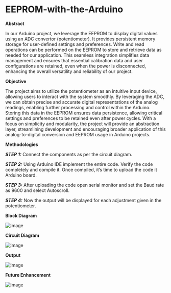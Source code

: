 # EEPROM-with-the-Arduino

**Abstract**

In our Arduino project, we leverage the EEPROM to display digital values using an ADC convertor (potentiometer).
It provides persistent memory storage for user-defined settings and preferences.
Write and read operations can be performed on the EEPROM to store and retrieve data as needed for our application.
 This seamless integration simplifies data management and ensures that essential calibration data and user configurations are retained, even when the power is disconnected, enhancing the overall versatility and reliability of our project.

**Objective**

The project aims to utilize the potentiometer as an intuitive input device, allowing users to interact with the system smoothly. 
By leveraging the ADC, we can obtain precise and accurate digital representations of the analog readings, enabling further processing and control within the Arduino. 
Storing this data in the EEPROM ensures data persistence, allowing critical settings and preferences to be retained even after power cycles. 
With a focus on simplicity and modularity, the project will provide an abstraction layer, streamlining development and encouraging broader application of this analog-to-digital conversion and EEPROM usage in Arduino projects.

**Methodologies**

_**STEP 1:**_ Connect the components as per the circuit diagram.

_**STEP 2:**_ Using Arduino IDE implement the entire code. Verify the code completely and compile it. Once compiled, it’s time to upload the code it Arduino board. 

_**STEP 3:**_ After uploading the code open serial monitor and set the Baud rate as 9600 and select Autoscroll.

_**STEP  4:**_ Now the output will be displayed for each adjustment given in the potentiometer. 

**Block Diagram**

![image](https://github.com/user-attachments/assets/918b9560-211e-48f8-a4e4-e3143226a284)


**Circuit Diagram**

![image](https://github.com/user-attachments/assets/7c37edee-b39a-4f25-9dae-c9a35bc69696)


**Output**

![image](https://github.com/user-attachments/assets/e652082d-f09e-4869-ab32-ab13bb506cf5)


**Future Enhancement**

![image](https://github.com/user-attachments/assets/2b5ef3a9-e90d-4a3d-b36c-d855990b4546)


